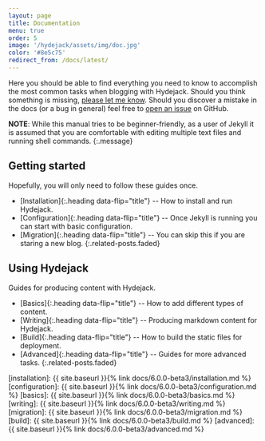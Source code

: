 ```yaml
---
layout: page
title: Documentation
menu: true
order: 5
image: '/hydejack/assets/img/doc.jpg'
color: '#8e5c75'
redirect_from: /docs/latest/
---
```


Here you should be able to find everything you need to know to accomplish the most common tasks when blogging with Hydejack.
Should you think something is missing, [please let me know](https://github.com/qwtel/hydejack/issues).
Should you discover a mistake in the docs (or a bug in general) feel free to [open an issue](https://github.com/qwtel/hydejack/issues) on GitHub.

**NOTE**: While this manual tries to be beginner-friendly, as a user of Jekyll it is assumed that you are comfortable with editing multiple text files and running shell commands.
{:.message}

## Getting started
Hopefully, you will only need to follow these guides once.

* [Installation]{:.heading data-flip="title"} -- How to install and run Hydejack.
* [Configuration]{:.heading data-flip="title"} -- Once Jekyll is running you can start with basic configuration.
* [Migration]{:.heading data-flip="title"} -- You can skip this if you are staring a new blog.
{:.related-posts.faded}

## Using Hydejack
Guides for producing content with Hydejack.

* [Basics]{:.heading data-flip="title"} -- How to add different types of content.
* [Writing]{:.heading data-flip="title"} -- Producing markdown content for Hydejack.
* [Build]{:.heading data-flip="title"} -- How to build the static files for deployment.
* [Advanced]{:.heading data-flip="title"} -- Guides for more advanced tasks.
{:.related-posts.faded}

[installation]: {{ site.baseurl }}{% link docs/6.0.0-beta3/installation.md %}
[configuration]: {{ site.baseurl }}{% link docs/6.0.0-beta3/configuration.md %}
[basics]: {{ site.baseurl }}{% link docs/6.0.0-beta3/basics.md %}
[writing]: {{ site.baseurl }}{% link docs/6.0.0-beta3/writing.md %}
[migration]: {{ site.baseurl }}{% link docs/6.0.0-beta3/migration.md %}
[build]: {{ site.baseurl }}{% link docs/6.0.0-beta3/build.md %}
[advanced]: {{ site.baseurl }}{% link docs/6.0.0-beta3/advanced.md %}
